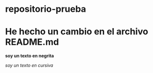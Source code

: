 # repositorio-prueba

# He hecho un cambio en el archivo README.md

**soy un texto en negrita**

*soy un texto en cursiva*